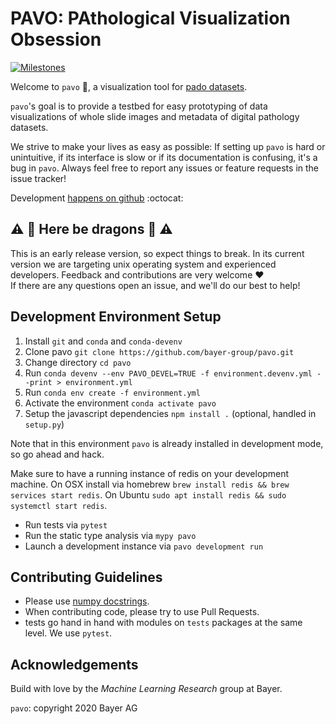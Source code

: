 # PAVO: PAthological Visualization Obsession

[![Milestones](https://img.shields.io/badge/mlr%20milestones-pavo-brightgreen)](https://github.com/bayer-int/pathdrive-pavo/milestones?direction=asc&sort=due_date&state=open)

Welcome to `pavo` :wave:, a visualization tool for
[pado datasets](https://github.com/bayer-group/pado).

`pavo`'s goal is to provide a testbed for easy prototyping of data
visualizations of whole slide images and metadata of digital pathology datasets.

We strive to make your lives as easy as possible: If setting up
`pavo` is hard or unintuitive, if its interface is slow or if its
documentation is confusing, it's a bug in `pavo`.
Always feel free to report any issues or feature requests in the issue tracker!

Development
[happens on github](https://github.com/bayer-group/pavo)
:octocat:


## :warning: :dragon: Here be dragons :dragon: :warning:

This is an early release version, so expect things to break. In its current
version we are targeting unix operating system and experienced developers.
Feedback and contributions are very welcome :heart: <br>
If there are any questions open an issue, and we'll do our best to help!


## Development Environment Setup

1. Install `git` and `conda` and `conda-devenv`
2. Clone pavo `git clone https://github.com/bayer-group/pavo.git`
3. Change directory `cd pavo`
4. Run `conda devenv --env PAVO_DEVEL=TRUE -f environment.devenv.yml --print > environment.yml`
5. Run `conda env create -f environment.yml`
6. Activate the environment `conda activate pavo`
7. Setup the javascript dependencies `npm install .` (optional, handled in `setup.py`)

Note that in this environment `pavo` is already installed in
development mode, so go ahead and hack.

Make sure to have a running instance of redis on your development machine. On
OSX install via homebrew `brew install redis && brew services start redis`. On
Ubuntu `sudo apt install redis && sudo systemctl start redis`.

- Run tests via `pytest`
- Run the static type analysis via `mypy pavo`
- Launch a development instance via `pavo development run`


## Contributing Guidelines

- Please use [numpy docstrings](https://numpydoc.readthedocs.io/en/latest/format.html#docstring-standard).
- When contributing code, please try to use Pull Requests.
- tests go hand in hand with modules on ```tests``` packages at the same level. We use ```pytest```.


## Acknowledgements

Build with love by the _Machine Learning Research_ group at Bayer.

`pavo`: copyright 2020 Bayer AG
